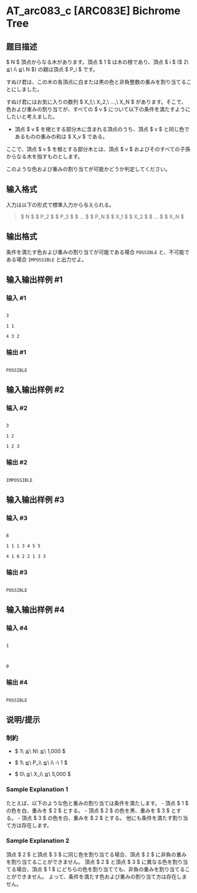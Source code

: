 # AT_arc083_c [ARC083E] Bichrome Tree

## 题目描述

[problemUrl]: https://atcoder.jp/contests/arc083/tasks/arc083_c

$ N $ 頂点からなる木があります。頂点 $ 1 $ は木の根であり、頂点 $ i $ ($ 2\ ≦\ i\ ≦\ N $) の親は頂点 $ P_i $ です。

すぬけ君は、この木の各頂点に白または黒の色と非負整数の重みを割り当てることにしました。

すぬけ君にはお気に入りの数列 $ X_1,\ X_2,\ ...,\ X_N $ があります。そこで、色および重みの割り当てが、すべての $ v $ について以下の条件を満たすようにしたいと考えました。

- 頂点 $ v $ を根とする部分木に含まれる頂点のうち、頂点 $ v $ と同じ色であるものの重みの和は $ X_v $ である。

ここで、頂点 $ v $ を根とする部分木とは、頂点 $ v $ およびそのすべての子孫からなる木を指すものとします。

このような色および重みの割り当てが可能かどうか判定してください。

## 输入格式

入力は以下の形式で標準入力から与えられる。

> $ N $ $ P_2 $ $ P_3 $ $ ... $ $ P_N $ $ X_1 $ $ X_2 $ $ ... $ $ X_N $

## 输出格式

条件を満たす色および重みの割り当てが可能である場合 `POSSIBLE` と、不可能である場合 `IMPOSSIBLE` と出力せよ。

## 输入输出样例 #1

### 输入 #1

```
3
1 1
4 3 2
```

### 输出 #1

```
POSSIBLE
```

## 输入输出样例 #2

### 输入 #2

```
3
1 2
1 2 3
```

### 输出 #2

```
IMPOSSIBLE
```

## 输入输出样例 #3

### 输入 #3

```
8
1 1 1 3 4 5 5
4 1 6 2 2 1 3 3
```

### 输出 #3

```
POSSIBLE
```

## 输入输出样例 #4

### 输入 #4

```
1

0
```

### 输出 #4

```
POSSIBLE
```

## 说明/提示

### 制約

- $ 1\ ≦\ N\ ≦\ 1,000 $
- $ 1\ ≦\ P_i\ ≦\ i\ -\ 1 $
- $ 0\ ≦\ X_i\ ≦\ 5,000 $

### Sample Explanation 1

たとえば、以下のような色と重みの割り当ては条件を満たします。 - 頂点 $ 1 $ の色を白、重みを $ 2 $ とする。 - 頂点 $ 2 $ の色を黒、重みを $ 3 $ とする。 - 頂点 $ 3 $ の色を白、重みを $ 2 $ とする。 他にも条件を満たす割り当て方は存在します。

### Sample Explanation 2

頂点 $ 2 $ と頂点 $ 3 $ に同じ色を割り当てる場合、頂点 $ 2 $ に非負の重みを割り当てることができません。 頂点 $ 2 $ と頂点 $ 3 $ に異なる色を割り当てる場合、頂点 $ 1 $ にどちらの色を割り当てても、非負の重みを割り当てることができません。 よって、条件を満たす色および重みの割り当て方は存在しません。